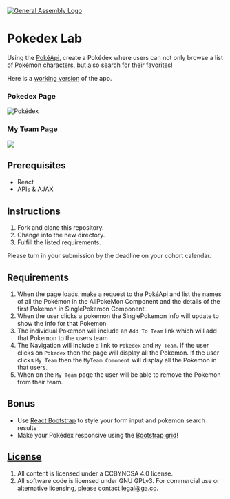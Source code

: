 [![General Assembly Logo](https://camo.githubusercontent.com/1a91b05b8f4d44b5bbfb83abac2b0996d8e26c92/687474703a2f2f692e696d6775722e636f6d2f6b6538555354712e706e67)](https://generalassemb.ly/education/web-development-immersive)

# Pokedex Lab

Using the [PokéApi](https://pokeapi.co/), create a Pokédex where users can not
only browse a list of Pokémon characters, but also search for their favorites!

Here is a [working version](http://general-nerve.surge.sh/) of the app.


### Pokedex Page

![Pokédex](https://i.imgur.com/fbSDdrf.png)

### My Team Page

![](https://i.imgur.com/lZtCNzG.png)

## Prerequisites

- React
- APIs & AJAX

## Instructions

1. Fork and clone this repository.
2. Change into the new directory.
3. Fulfill the listed requirements.

Please turn in your submission by the deadline on your cohort calendar.

## Requirements

1. When the page loads, make a request to the PokéApi and list the names of all the Pokémon in the AllPokeMon Component and the details of the first Pokemon in SinglePokemon Component. 
2. When the user clicks a pokemon the SinglePokemon info will update to show the info for that Pokemon
3. The individual Pokemon will include an `Add To Team` link which will add that Pokemon to the users team
4. The Navigation will include a link to `Pokedex` and `My Team`.  If the user clicks on `Pokedex` then the page will display all the Pokemon.  If the user clicks `My Team` then the `MyTeam Comonent` will display all the Pokemon in that users. 
5. When on the `My Team` page the user will be able to remove the Pokemon from their team. 

## Bonus

- Use [React Bootstrap](https://react-bootstrap.github.io/getting-started/introduction) to style your form input and
  pokemon search results
- Make your Pokédex responsive using the
  [Bootstrap grid](https://react-bootstrap.netlify.com/layout/grid/#grid)!


## [License](LICENSE)

1.  All content is licensed under a CC­BY­NC­SA 4.0 license.
2.  All software code is licensed under GNU GPLv3. For commercial use or
    alternative licensing, please contact legal@ga.co.
